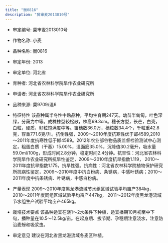 ```yaml
---
title: "衡0816"
description: "冀审麦2013010号"
---
```

* 审定编号:  冀审麦2013010号

*  作物名称:  小麦

*  品种名称:  衡0816

*  审定年份:  2013

*  审定单位:  河北省

* 育种者:  河北省农林科学院旱作农业研究所

*  申请者:  河北省农林科学院旱作农业研究所

*  品种来源:  冀9709/温6

*  特征特性
该品种属半冬性中熟品种，平均生育期247天。幼苗半匍匐，叶色深绿，分蘖力中等。成株株型较松散，株高69.3cm。穗长方型，长芒，白壳，白粒，硬质，籽粒饱满度中等。亩穗数36.0万，穗粒数34.4个，千粒重42.8克，容重771.6克/升。抗倒性强，2009～2010年度抗寒性优于邯4589,2010～2011年度抗寒性低于邯4589。2012年农业部谷物品质监督检验测试中心测定，粗蛋白质（干基）15.00%，湿面筋35.0%，沉降值30.2毫升，吸水量59.0ml/100g，形成时间2.8分钟，稳定时间2.4分钟。抗旱性：河北省农林科学院旱作农业研究所抗旱性鉴定，2009～2010年度抗旱指数1.119， 2010～2011年度抗旱指数1.175，抗旱性强。抗病性：河北省农林科学院植物保护研究所抗病性鉴定，2009～2010年度中抗白粉病、条锈病，中感叶锈病；2010～2011年度中抗条锈病、叶锈病，中感白粉病。

*  产量表现
2009～2010年度黑龙港流域节水组区域试验平均亩产384kg，2010～2011年度同组区域试验平均亩产447kg， 2011～2012年度黑龙港流域节水组生产试验平均亩产465kg。

*  栽培技术要点
该品种适宜在浇1～2水条件下种植，适宜播期10月初至中下旬，播种量在10.5～12.5kg/亩。在起身期、拔节期、孕穗期注意浇水，注意防治麦蚜和吸浆虫。

*  审定意见
建议在河北省黑龙港流域冬麦区种植。
